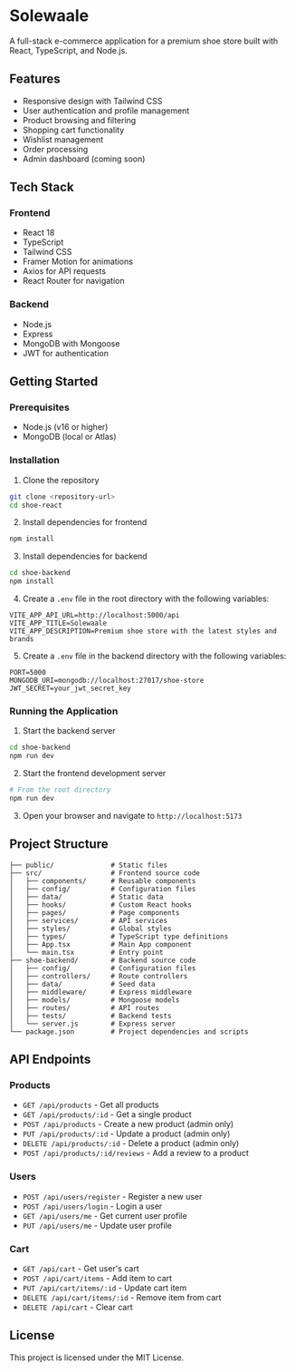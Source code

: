 # Solewaale

A full-stack e-commerce application for a premium shoe store built with React, TypeScript, and Node.js.

## Features

- Responsive design with Tailwind CSS
- User authentication and profile management
- Product browsing and filtering
- Shopping cart functionality
- Wishlist management
- Order processing
- Admin dashboard (coming soon)

## Tech Stack

### Frontend
- React 18
- TypeScript
- Tailwind CSS
- Framer Motion for animations
- Axios for API requests
- React Router for navigation

### Backend
- Node.js
- Express
- MongoDB with Mongoose
- JWT for authentication

## Getting Started

### Prerequisites

- Node.js (v16 or higher)
- MongoDB (local or Atlas)

### Installation

1. Clone the repository

```bash
git clone <repository-url>
cd shoe-react
```

2. Install dependencies for frontend

```bash
npm install
```

3. Install dependencies for backend

```bash
cd shoe-backend
npm install
```

4. Create a `.env` file in the root directory with the following variables:

```
VITE_APP_API_URL=http://localhost:5000/api
VITE_APP_TITLE=Solewaale
VITE_APP_DESCRIPTION=Premium shoe store with the latest styles and brands
```

5. Create a `.env` file in the backend directory with the following variables:

```
PORT=5000
MONGODB_URI=mongodb://localhost:27017/shoe-store
JWT_SECRET=your_jwt_secret_key
```

### Running the Application

1. Start the backend server

```bash
cd shoe-backend
npm run dev
```

2. Start the frontend development server

```bash
# From the root directory
npm run dev
```

3. Open your browser and navigate to `http://localhost:5173`

## Project Structure

```
├── public/              # Static files
├── src/                 # Frontend source code
│   ├── components/      # Reusable components
│   ├── config/          # Configuration files
│   ├── data/            # Static data
│   ├── hooks/           # Custom React hooks
│   ├── pages/           # Page components
│   ├── services/        # API services
│   ├── styles/          # Global styles
│   ├── types/           # TypeScript type definitions
│   ├── App.tsx          # Main App component
│   └── main.tsx         # Entry point
├── shoe-backend/        # Backend source code
│   ├── config/          # Configuration files
│   ├── controllers/     # Route controllers
│   ├── data/            # Seed data
│   ├── middleware/      # Express middleware
│   ├── models/          # Mongoose models
│   ├── routes/          # API routes
│   ├── tests/           # Backend tests
│   └── server.js        # Express server
└── package.json         # Project dependencies and scripts
```

## API Endpoints

### Products
- `GET /api/products` - Get all products
- `GET /api/products/:id` - Get a single product
- `POST /api/products` - Create a new product (admin only)
- `PUT /api/products/:id` - Update a product (admin only)
- `DELETE /api/products/:id` - Delete a product (admin only)
- `POST /api/products/:id/reviews` - Add a review to a product

### Users
- `POST /api/users/register` - Register a new user
- `POST /api/users/login` - Login a user
- `GET /api/users/me` - Get current user profile
- `PUT /api/users/me` - Update user profile

### Cart
- `GET /api/cart` - Get user's cart
- `POST /api/cart/items` - Add item to cart
- `PUT /api/cart/items/:id` - Update cart item
- `DELETE /api/cart/items/:id` - Remove item from cart
- `DELETE /api/cart` - Clear cart

## License

This project is licensed under the MIT License.